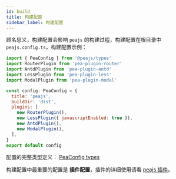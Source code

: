 ```yaml
---
id: build
title: 构建配置
sidebar_label: 构建配置
---
```


顾名思义，构建配置会影响 `peajs` 的构建过程，构建配置在根目录中 `peajs.config.ts`，构建配置示例：

```js
import { PeaConfig } from '@peajs/types'
import RouterPlugin from 'pea-plugin-router'
import AntdPlugin from 'pea-plugin-antd'
import LessPlugin from 'pea-plugin-less'
import ModalPlugin from 'pea-plugin-modal'

const config: PeaConfig = {
  title: 'peajs',
  buildDir: 'dist',
  plugins: [
    new RouterPlugin(),
    new LessPlugin({ javascriptEnabled: true }),
    new AntdPlugin(),
    new ModalPlugin(),
  ],
}
export default config
```

配置的完整类型定义： [PeaConfig types](https://github.com/pea-team/pea/blob/b1708ab3fc6ad51e1da7bbf7759b2fff84e3ee74/packages/types/src/index.ts#L12-L18)

构建配置中最重要的配置是 **插件配置**，插件的详细使用请看 [peajs 插件](/docs/plugin/intro)。
